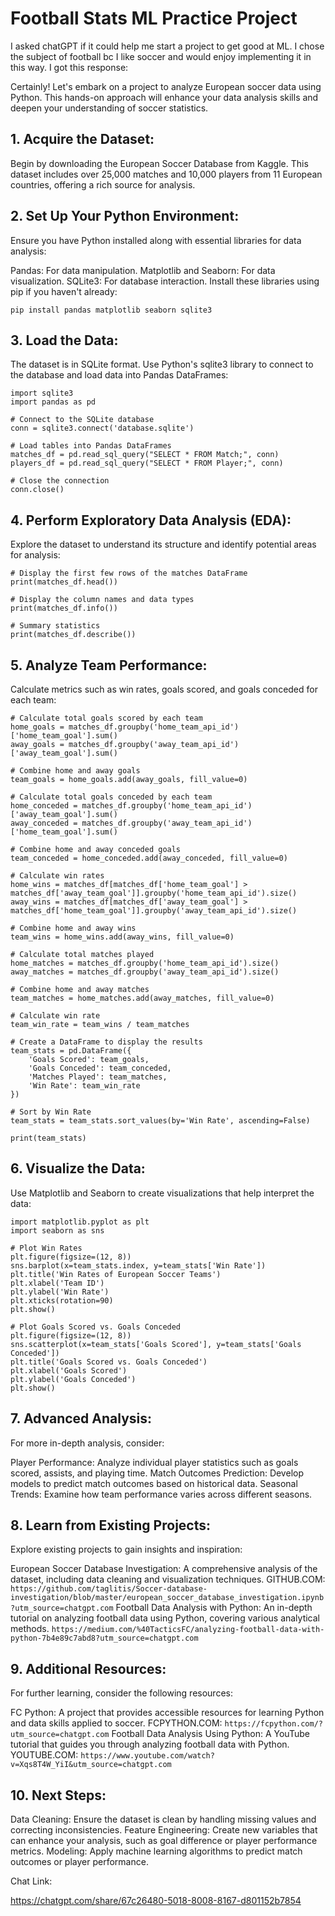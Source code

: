 # Football Stats ML Practice Project
I asked chatGPT if it could help me start a project to get good at ML.
I chose the subject of football bc I like soccer and would enjoy implementing it in this way.
I got this response:

Certainly! Let's embark on a project to analyze European soccer data using Python. 
This hands-on approach will enhance your data analysis skills and deepen your understanding of soccer statistics.

## 1. Acquire the Dataset:

Begin by downloading the European Soccer Database from Kaggle. This dataset includes over 25,000 matches and 10,000 players from 11 European countries, offering a rich source for analysis.

## 2. Set Up Your Python Environment:

Ensure you have Python installed along with essential libraries for data analysis:

Pandas: For data manipulation.
Matplotlib and Seaborn: For data visualization.
SQLite3: For database interaction.
Install these libraries using pip if you haven't already:

```commandline
pip install pandas matplotlib seaborn sqlite3

```

## 3. Load the Data:

The dataset is in SQLite format. Use Python's sqlite3 library to connect to the database and load data into Pandas DataFrames:

```commandline
import sqlite3
import pandas as pd

# Connect to the SQLite database
conn = sqlite3.connect('database.sqlite')

# Load tables into Pandas DataFrames
matches_df = pd.read_sql_query("SELECT * FROM Match;", conn)
players_df = pd.read_sql_query("SELECT * FROM Player;", conn)

# Close the connection
conn.close()

```

## 4. Perform Exploratory Data Analysis (EDA):

Explore the dataset to understand its structure and identify potential areas for analysis:

```commandline
# Display the first few rows of the matches DataFrame
print(matches_df.head())

# Display the column names and data types
print(matches_df.info())

# Summary statistics
print(matches_df.describe())

```

## 5. Analyze Team Performance:

Calculate metrics such as win rates, goals scored, and goals conceded for each team:

```commandline
# Calculate total goals scored by each team
home_goals = matches_df.groupby('home_team_api_id')['home_team_goal'].sum()
away_goals = matches_df.groupby('away_team_api_id')['away_team_goal'].sum()

# Combine home and away goals
team_goals = home_goals.add(away_goals, fill_value=0)

# Calculate total goals conceded by each team
home_conceded = matches_df.groupby('home_team_api_id')['away_team_goal'].sum()
away_conceded = matches_df.groupby('away_team_api_id')['home_team_goal'].sum()

# Combine home and away conceded goals
team_conceded = home_conceded.add(away_conceded, fill_value=0)

# Calculate win rates
home_wins = matches_df[matches_df['home_team_goal'] > matches_df['away_team_goal']].groupby('home_team_api_id').size()
away_wins = matches_df[matches_df['away_team_goal'] > matches_df['home_team_goal']].groupby('away_team_api_id').size()

# Combine home and away wins
team_wins = home_wins.add(away_wins, fill_value=0)

# Calculate total matches played
home_matches = matches_df.groupby('home_team_api_id').size()
away_matches = matches_df.groupby('away_team_api_id').size()

# Combine home and away matches
team_matches = home_matches.add(away_matches, fill_value=0)

# Calculate win rate
team_win_rate = team_wins / team_matches

# Create a DataFrame to display the results
team_stats = pd.DataFrame({
    'Goals Scored': team_goals,
    'Goals Conceded': team_conceded,
    'Matches Played': team_matches,
    'Win Rate': team_win_rate
})

# Sort by Win Rate
team_stats = team_stats.sort_values(by='Win Rate', ascending=False)

print(team_stats)

```

## 6. Visualize the Data:

Use Matplotlib and Seaborn to create visualizations that help interpret the data:

```commandline
import matplotlib.pyplot as plt
import seaborn as sns

# Plot Win Rates
plt.figure(figsize=(12, 8))
sns.barplot(x=team_stats.index, y=team_stats['Win Rate'])
plt.title('Win Rates of European Soccer Teams')
plt.xlabel('Team ID')
plt.ylabel('Win Rate')
plt.xticks(rotation=90)
plt.show()

# Plot Goals Scored vs. Goals Conceded
plt.figure(figsize=(12, 8))
sns.scatterplot(x=team_stats['Goals Scored'], y=team_stats['Goals Conceded'])
plt.title('Goals Scored vs. Goals Conceded')
plt.xlabel('Goals Scored')
plt.ylabel('Goals Conceded')
plt.show()

```

## 7. Advanced Analysis:

For more in-depth analysis, consider:

Player Performance: Analyze individual player statistics such as goals scored, assists, and playing time.
Match Outcomes Prediction: Develop models to predict match outcomes based on historical data.
Seasonal Trends: Examine how team performance varies across different seasons.


## 8. Learn from Existing Projects:

Explore existing projects to gain insights and inspiration:

European Soccer Database Investigation: A comprehensive analysis of the dataset, including data cleaning and visualization techniques. 
GITHUB.COM: `https://github.com/taglitis/Soccer-database-investigation/blob/master/european_soccer_database_investigation.ipynb?utm_source=chatgpt.com`
Football Data Analysis with Python: An in-depth tutorial on analyzing football data using Python, covering various analytical methods. 
`https://medium.com/%40TacticsFC/analyzing-football-data-with-python-7b4e89c7abd8?utm_source=chatgpt.com`

## 9. Additional Resources:

For further learning, consider the following resources:

FC Python: A project that provides accessible resources for learning Python and data skills applied to soccer. 
FCPYTHON.COM: `https://fcpython.com/?utm_source=chatgpt.com`
Football Data Analysis Using Python: A YouTube tutorial that guides you through analyzing football data with Python. 
YOUTUBE.COM: `https://www.youtube.com/watch?v=Xqs8T4W_YiI&utm_source=chatgpt.com`
## 10. Next Steps:

Data Cleaning: Ensure the dataset is clean by handling missing values and correcting inconsistencies.
Feature Engineering: Create new variables that can enhance your analysis, such as goal difference or player performance metrics.
Modeling: Apply machine learning algorithms to predict match outcomes or player performance.


Chat Link:

https://chatgpt.com/share/67c26480-5018-8008-8167-d801152b7854

